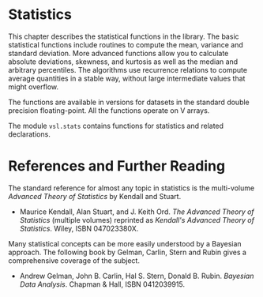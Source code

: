# Statistics

This chapter describes the statistical functions in the library. The
basic statistical functions include routines to compute the mean,
variance and standard deviation. More advanced functions allow you to
calculate absolute deviations, skewness, and kurtosis as well as the
median and arbitrary percentiles. The algorithms use recurrence
relations to compute average quantities in a stable way, without large
intermediate values that might overflow.

The functions are available in versions for datasets in the standard
double precision floating-point. All the functions operate on V
arrays.

The module `vsl.stats` contains functions for statistics and related declarations.

# References and Further Reading

The standard reference for almost any topic in statistics is the
multi-volume _Advanced Theory of Statistics_ by Kendall and Stuart.

- Maurice Kendall, Alan Stuart, and J. Keith Ord.
  _The Advanced Theory of Statistics_ (multiple volumes)
  reprinted as _Kendall's Advanced Theory of Statistics_.
  Wiley, ISBN 047023380X.

Many statistical concepts can be more easily understood by a Bayesian
approach. The following book by Gelman, Carlin, Stern and Rubin gives a
comprehensive coverage of the subject.

- Andrew Gelman, John B. Carlin, Hal S. Stern, Donald B. Rubin.
  _Bayesian Data Analysis_.
  Chapman & Hall, ISBN 0412039915.
